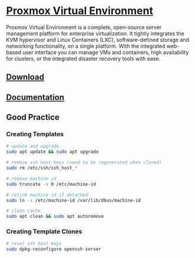 # [Proxmox Virtual Environment](https://www.proxmox.com/en/proxmox-virtual-environment/overview)

Proxmox Virtual Environment is a complete, open-source server management platform for enterprise virtualization. It tightly integrates the KVM hypervisor and Linux Containers (LXC), software-defined storage and networking functionality, on a single platform. With the integrated web-based user interface you can manage VMs and containers, high availability for clusters, or the integrated disaster recovery tools with ease.

## [Download](https://www.proxmox.com/en/downloads/proxmox-virtual-environment)

## [Documentation](https://www.proxmox.com/en/downloads/proxmox-virtual-environment/documentation)

## Good Practice

### Creating Templates

```bash
# update and upgrade
sudo apt update && sudo apt upgrade

# remove ssh host keys (need to be regenerated when cloned)
sudo rm /etc/ssh/ssh_host_*

# remove machine id
sudo truncate -s 0 /etc/machine-id

# relink machine id if detached
sudo ln -s /etc/machine-id /var/lib/dbus/machine-id

# clean cache
sudo apt clean && sudo apt autoremove
```

### Creating Template Clones

```bash
# reset ssh host keys
sudo dpkg-reconfigure openssh-server
```
